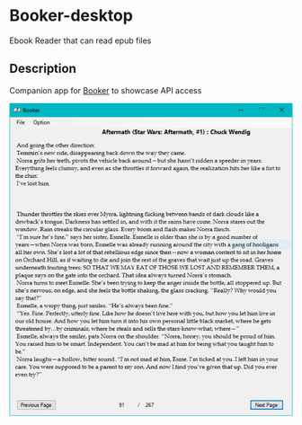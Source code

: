 # Booker-desktop
Ebook Reader that can read epub files

## Description
Companion app for [Booker](http://github.com/ratanparai/booker) to showcase API access

![](https://raw.githubusercontent.com/ratanparai/Booker-desktop/master/eBook%20Reader.PNG)
